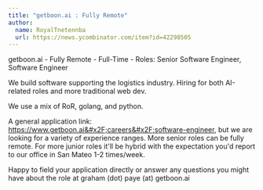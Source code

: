 ```yaml
---
title: "getboon.ai : Fully Remote"
author:
  name: RoyalTnetennba
  url: https://news.ycombinator.com/item?id=42298505
---
```

getboon.ai - Fully Remote - Full-Time - Roles: Senior Software Engineer, Software Engineer

We build software supporting the logistics industry. Hiring for both AI-related roles and more traditional web dev.

We use a mix of RoR, golang, and python.

A general application link: <a href="https:&#x2F;&#x2F;www.getboon.ai&#x2F;careers&#x2F;software-engineer" rel="nofollow">https:&#x2F;&#x2F;www.getboon.ai&#x2F;careers&#x2F;software-engineer</a>, but we are looking for a variety of experience ranges. More senior roles can be fully remote. For more junior roles it&#x27;ll be hybrid with the expectation you&#x27;d report to our office in San Mateo 1-2 times&#x2F;week.

Happy to field your application directly or answer any questions you might have about the role at graham (dot) paye (at) getboon.ai
<JobApplication />
